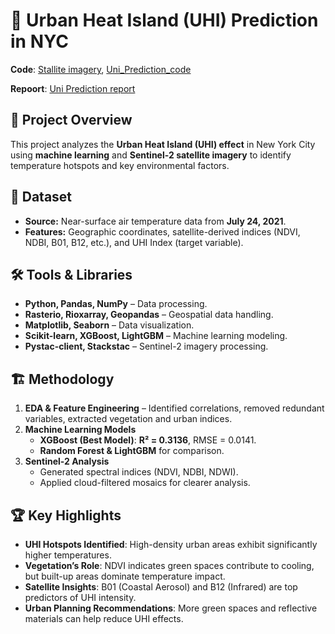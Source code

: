 # 🌆 Urban Heat Island (UHI) Prediction in NYC
**Code**: [Stallite imagery](https://github.com/Yanjun-Zhou-Clivia/Uhi-Prediction/blob/main/Sentinel-2%20satellite%20imagery.ipynb),
[Uni_Prediction_code](https://github.com/Yanjun-Zhou-Clivia/Uhi-Prediction/blob/main/Uni_Prediction_code.ipynb)

**Repoort**: [Uni Prediction report](https://github.com/Yanjun-Zhou-Clivia/Uhi-Prediction/blob/main/Uni_Prediction_Report.pdf)

## 📌 Project Overview
This project analyzes the **Urban Heat Island (UHI) effect** in New York City using **machine learning** and **Sentinel-2 satellite imagery** to identify temperature hotspots and key environmental factors.

## 📂 Dataset
- **Source:** Near-surface air temperature data from **July 24, 2021**.
- **Features:** Geographic coordinates, satellite-derived indices (NDVI, NDBI, B01, B12, etc.), and UHI Index (target variable).

## 🛠️ Tools & Libraries
- **Python, Pandas, NumPy** – Data processing.
- **Rasterio, Rioxarray, Geopandas** – Geospatial data handling.
- **Matplotlib, Seaborn** – Data visualization.
- **Scikit-learn, XGBoost, LightGBM** – Machine learning modeling.
- **Pystac-client, Stackstac** – Sentinel-2 imagery processing.

## 🏗️ Methodology
1. **EDA & Feature Engineering** – Identified correlations, removed redundant variables, extracted vegetation and urban indices.
2. **Machine Learning Models**
   - **XGBoost (Best Model)**: **R² = 0.3136**, RMSE = 0.0141.
   - **Random Forest & LightGBM** for comparison.
3. **Sentinel-2 Analysis**
   - Generated spectral indices (NDVI, NDBI, NDWI).
   - Applied cloud-filtered mosaics for clearer analysis.

## 🏆 Key Highlights
- **UHI Hotspots Identified**: High-density urban areas exhibit significantly higher temperatures.
- **Vegetation’s Role**: NDVI indicates green spaces contribute to cooling, but built-up areas dominate temperature impact.
- **Satellite Insights**: B01 (Coastal Aerosol) and B12 (Infrared) are top predictors of UHI intensity.
- **Urban Planning Recommendations**: More green spaces and reflective materials can help reduce UHI effects.

